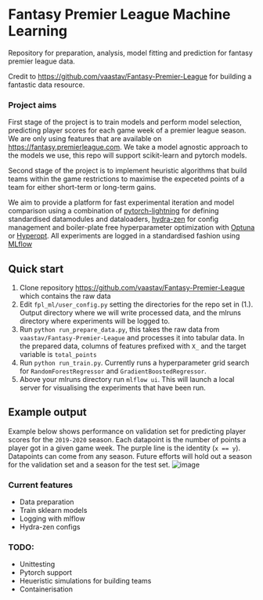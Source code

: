 # Fantasy Premier League Machine Learning
Repository for preparation, analysis, model fitting and prediction for fantasy premier league data.

Credit to https://github.com/vaastav/Fantasy-Premier-League for building a fantastic data resource.

### Project aims
First stage of the project is to train models and perform model selection, predicting player scores for each game week of a premier league season. We are only using features that are available on https://fantasy.premierleague.com. We take a model agnostic approach to the models we use, this repo will support scikit-learn and pytorch models. 

Second stage of the project is to implement heuristic algorithms that build teams within the game restrictions to maximise the expeceted points of a team for either short-term or long-term gains.

We aim to provide a platform for fast experimental iteration and model comparison using a combination of [pytorch-lightning](https://lightning.ai) for defining standardised datamodules and dataloaders, [hydra-zen](https://mit-ll-responsible-ai.github.io/hydra-zen/) for config management and boiler-plate free hyperparameter optimization with [Optuna](https://optuna.org) or [Hyperopt](http://hyperopt.github.io/hyperopt/). All experiments are logged in a standardised fashion using [MLflow](https://mlflow.org)

## Quick start
1. Clone repository https://github.com/vaastav/Fantasy-Premier-League which contains the raw data
2. Edit `fpl_ml/user_config.py` setting the directories for the repo set in (1.). Output directory where we will write processed data, and the mlruns directory where experiments will be logged to.
3. Run `python run_prepare_data.py`, this takes the raw data from `vaastav/Fantasy-Premier-League` and processes it into tabular data. In the prepared data, columns of features prefixed with `X_` and the target variable is `total_points`
4. Run `python run_train.py`. Currently runs a hyperparameter grid search for `RandomForestRegressor` and `GradientBoostedRegressor`.
5. Above your mlruns directory run `mlflow ui`. This will launch a local server for visualising the experiments that have been run.

## Example output

Example below shows performance on validation set for predicting player scores for the `2019-2020` season. Each datapoint is the number of points a player got in a given game week. The purple line is the identity (`x == y`). Datapoints can come from any season. Future efforts will hold out a season for the validation set and a season for the test set. 
![image](https://github.com/behzadk/fpl_ml/assets/15074455/56fddcb2-5b92-499f-80a8-25e6e7190d03)


### Current features
- Data preparation
- Train sklearn models
- Logging with mlflow
- Hydra-zen configs

### TODO:
  - Unittesting
  - Pytorch support
  - Heueristic simulations for building teams
  - Containerisation
